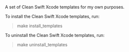 A set of Clean Swift Xcode templates for my own purposes.

To install the Clean Swift Xcode templates, run:
> make install_templates

To uninstall the Clean Swift Xcode templates, run:
> make uninstall_templates
